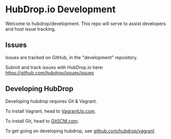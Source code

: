 HubDrop.io Development
======================

Welcome to hubdrop/development. This repo will serve to assist developers and 
host issue tracking.

Issues
------
Issues are tracked on GitHub, in the "development" repository.

Submit and track issues with HubDrop.io here: https://github.com/hubdrop/issues/issues

Developing HubDrop
------------------

Developing hubdrop requires Git & Vagrant.  

To install Vagrant, head to [VagrantUp.com](http://www.vagrantup.com/downloads).

To install Git, head to [GitSCM.com](http://www.gitscm.com).

To get going on developing hubdrop, see [github.com/hubdrop/vagrant](http://github.com/hubdrop/vagrant)
